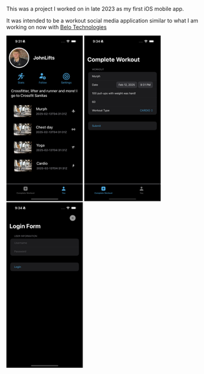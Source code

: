 This was a project I worked on in late 2023 as my first iOS mobile app. 

It was intended to be a workout social media application similar to what I am working on now with [Belo Technologies](https://belotech.net)

<img src="/repo_assets/Droplet1.png" alt="Profile screen" width="200"/>
<img src="/repo_assets/Droplet2.png" alt="Workout screen" width="200"/>
<img src="/repo_assets/Droplet3.png" alt="Login screen" width="200"/>
